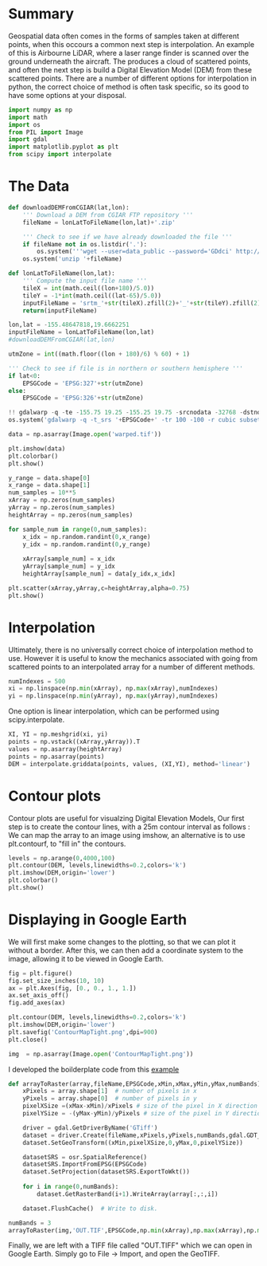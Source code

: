 
Summary
===============

Geospatial data often comes in the forms of samples taken at different points, when this occours a common next step is interpolation. 
An example of this is Airbourne LiDAR, where a laser range finder is scanned over the ground underneath the aircraft. The produces a cloud of scattered points, and often the next step is build a Digital Elevation Model (DEM) from these scattered points.  There are a number of different options for interpolation in python, the correct choice of method is often task specific, so its good to have some options at your disposal.


```python
import numpy as np
import math
import os
from PIL import Image
import gdal
import matplotlib.pyplot as plt
from scipy import interpolate
```


The Data
===============

```python
def downloadDEMFromCGIAR(lat,lon):
    ''' Download a DEM from CGIAR FTP repository '''
    fileName = lonLatToFileName(lon,lat)+'.zip'

    ''' Check to see if we have already downloaded the file '''
    if fileName not in os.listdir('.'):
        os.system('''wget --user=data_public --password='GDdci' http://data.cgiar-csi.org/srtm/tiles/GeoTIFF/'''+fileName)
    os.system('unzip '+fileName)

def lonLatToFileName(lon,lat):
    ''' Compute the input file name '''
    tileX = int(math.ceil((lon+180)/5.0))
    tileY = -1*int(math.ceil((lat-65)/5.0))
    inputFileName = 'srtm_'+str(tileX).zfill(2)+'_'+str(tileY).zfill(2)
    return(inputFileName)

lon,lat = -155.48647818,19.6662251
inputFileName = lonLatToFileName(lon,lat)
#downloadDEMFromCGIAR(lat,lon)

utmZone = int((math.floor((lon + 180)/6) % 60) + 1)

''' Check to see if file is in northern or southern hemisphere '''
if lat<0:
    EPSGCode = 'EPSG:327'+str(utmZone)
else:
    EPSGCode = 'EPSG:326'+str(utmZone)

!! gdalwarp -q -te -155.75 19.25 -155.25 19.75 -srcnodata -32768 -dstnodata 0 srtm_05_09.tif subset.tif
os.system('gdalwarp -q -t_srs '+EPSGCode+' -tr 100 -100 -r cubic subset.tif warped.tif')
```


```python
data = np.asarray(Image.open('warped.tif'))

plt.imshow(data)
plt.colorbar()
plt.show()

y_range = data.shape[0]
x_range = data.shape[1]
num_samples = 10**5
xArray = np.zeros(num_samples)
yArray = np.zeros(num_samples)
heightArray = np.zeros(num_samples)

for sample_num in range(0,num_samples):
    x_idx = np.random.randint(0,x_range)
    y_idx = np.random.randint(0,y_range)
    
    xArray[sample_num] = x_idx
    yArray[sample_num] = y_idx
    heightArray[sample_num] = data[y_idx,x_idx]
```


```python
plt.scatter(xArray,yArray,c=heightArray,alpha=0.75)
plt.show()
```


Interpolation
===============

Ultimately, there is no universally correct choice of interpolation method to use. However it is useful to know the mechanics associated with going from scattered points to an interpolated array for a number of different methods. 


```python
numIndexes = 500
xi = np.linspace(np.min(xArray), np.max(xArray),numIndexes)
yi = np.linspace(np.min(yArray), np.max(yArray),numIndexes)
```

One option is linear interpolation, which can be performed using scipy.interpolate.


```python
XI, YI = np.meshgrid(xi, yi)
points = np.vstack((xArray,yArray)).T
values = np.asarray(heightArray)
points = np.asarray(points)
DEM = interpolate.griddata(points, values, (XI,YI), method='linear')
```

Contour plots
===============

Contour plots are useful for visualzing Digital Elevation Models, Our first step is to create the contour lines, with a 25m contour interval as follows :
We can map the array to an image using imshow, an alternative is to use plt.contourf, to "fill in" the contours.


```python
levels = np.arange(0,4000,100)
plt.contour(DEM, levels,linewidths=0.2,colors='k')
plt.imshow(DEM,origin='lower')
plt.colorbar()
plt.show()
```

Displaying in Google Earth
===

We will first make some changes to the plotting, so that we can plot it without a border. 
After this, we can then add a coordinate system to the image, allowing it to be viewed in Google Earth.


```python
fig = plt.figure()
fig.set_size_inches(10, 10)
ax = plt.Axes(fig, [0., 0., 1., 1.])
ax.set_axis_off()
fig.add_axes(ax)

plt.contour(DEM, levels,linewidths=0.2,colors='k')
plt.imshow(DEM,origin='lower')
plt.savefig('ContourMapTight.png',dpi=900)
plt.close()
```


```python
img  = np.asarray(Image.open('ContourMapTight.png'))
```

I developed the boilderplate code from this [example](http://gis.stackexchange.com/questions/58517/python-gdal-save-array-as-raster-with-projection-from-other-file)


```python
def arrayToRaster(array,fileName,EPSGCode,xMin,xMax,yMin,yMax,numBands):
    xPixels = array.shape[1]  # number of pixels in x
    yPixels = array.shape[0]  # number of pixels in y
    pixelXSize =(xMax-xMin)/xPixels # size of the pixel in X direction     
    pixelYSize = -(yMax-yMin)/yPixels # size of the pixel in Y direction

    driver = gdal.GetDriverByName('GTiff')
    dataset = driver.Create(fileName,xPixels,yPixels,numBands,gdal.GDT_Byte, options = [ 'PHOTOMETRIC=RGB' ])
    dataset.SetGeoTransform((xMin,pixelXSize,0,yMax,0,pixelYSize))  

    datasetSRS = osr.SpatialReference()
    datasetSRS.ImportFromEPSG(EPSGCode)
    dataset.SetProjection(datasetSRS.ExportToWkt())
    
    for i in range(0,numBands):
        dataset.GetRasterBand(i+1).WriteArray(array[:,:,i])

    dataset.FlushCache()  # Write to disk.
```

```python
numBands = 3
arrayToRaster(img,'OUT.TIF',EPSGCode,np.min(xArray),np.max(xArray),np.min(yArray),np.max(yArray),numBands)
```

Finally, we are left with a TIFF file called "OUT.TIFF" which we can open in Google Earth. Simply go to File -> Import, and open the GeoTIFF. 

